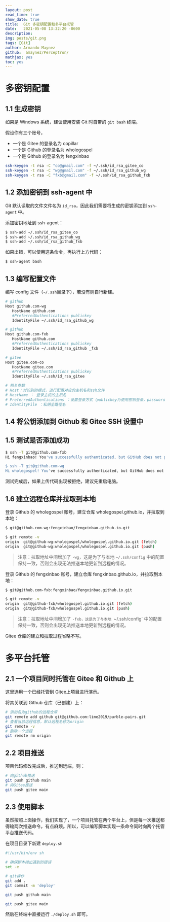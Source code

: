 ```yaml
---
layout: post
read_time: true
show_date: true
title:  Git 多密钥配置和多平台托管
date:   2021-05-08 13:32:20 -0600
description: 
img: posts/git.png
tags: [Git]
author: Armando Maynez
github:  amaynez/Perceptron/
mathjax: yes
toc: yes
---
```




# 多密钥配置



## 1.1 生成密钥

如果是 Windows 系统，建议使用安装 Git 时自带的 `git bash` 终端。

假设你有三个账号，

-  一个是 Gitee 的登录名为 copillar
-  一个是 Github 的登录名为 wholegospel
-  一个是 Github 的登录名为 fengxinbao

```bash
ssh-keygen -t rsa -C "co@gmail.com" -f ~/.ssh/id_rsa_gitee_co
ssh-keygen -t rsa -C "wg@gmail.com" -f ~/.ssh/id_rsa_github_wg
ssh-keygen -t rsa -C "fxb@gmail.com" -f ~/.ssh/id_rsa_github_fxb
```



## 1.2 添加密钥到 ssh-agent 中

Git 默认读取的文件文件名为 `id_rsa`，因此我们需要将生成的密钥添加到 `ssh-agent` 中。

添加密钥地址到 ssh-agent：

```bash
$ ssh-add ~/.ssh/id_rsa_gitee_co
$ ssh-add ~/.ssh/id_rsa_github_wg
$ ssh-add ~/.ssh/id_rsa_github_fxb
```

如果出错，可以使用这条命令，再执行上方代码：

```bash
$ ssh-agent bash
```



## 1.3 编写配置文件

编写 config 文件（`~/.ssh`目录下），若没有则自行新建。

```bash
# github
Host github.com-wg
   HostName github.com
   #PreferredAuthentications publickey  
   IdentityFile ~/.ssh/id_rsa_github_wg

# github
Host github.com-fxb
   HostName github.com
   #PreferredAuthentications publickey  
   IdentityFile ~/.ssh/id_rsa_github _fxb 

# gitee
Host gitee.com-co
   HostName gitee.com
   #PreferredAuthentications publickey  
   IdentityFile ~/.ssh/id_rsa_gitee

# 相关参数
# Host：对识别的模式，进行配置对应的主机名和ssh文件
# HostName ： 登录主机的主机名
# PreferredAuthentications ：设置登录方式（publickey为使用密钥登录，password为使用密码登录）
# IdentityFile ：私钥全路径名
```



## 1.4 将公钥添加到 Github 和 Gitee SSH 设置中



## 1.5 测试是否添加成功

```bash
$ ssh -T git@github.com-fxb
Hi fengxinbao! You've successfully authenticated, but GitHub does not provide shell access.

$ ssh -T git@github.com-wg
Hi wholegospel! You've successfully authenticated, but GitHub does not provide shell access.
```

测试完成后，如果上传代码出现被拒绝，建议先重启电脑。



## 1.6 建立远程仓库并拉取到本地

登录 Github 的 wholegospel 账号，建立仓库 wholegospel.github.io，并拉取到本地：

```bash
$ git@github.com-wg:fengxinbao/fengxinbao.github.io.git

$ git remote -v
origin	git@github-wg:wholegospel/wholegospel.github.io.git (fetch)
origin	git@github-wg:wholegospel/wholegospel.github.io.git (push)
```

>  注意：拉取地址中间增加了 `-wg`，这是为了与本地 `~/.ssh/config` 中的配置保持一致，否则会出现无法推送本地更新到远程的情况。

登录 Github 的 fengxinbao 账号，建立仓库 fengxinbao.github.io，并拉取到本地：

```bash
$ git@github.com-fxb:fengxinbao/fengxinbao.github.io.git

$ git remote -v
origin	git@github-fxb/wholegospel.github.io.git (fetch)
origin	git@github-fxb/wholegospel.github.io.git (push)
```

>  注意：拉取地址中间增加了 `-fxb，这是为了与本地 `~/.ssh/config` 中的配置保持一致，否则会出现无法推送本地更新到远程的情况。

Gitee 仓库的建立和拉取过程省略不写。



# 多平台托管

## 2.1 一个项目同时托管在 Gitee 和 Github 上

这里选用一个已经托管到 Gitee上项目进行演示。

将其关联到 Github 仓库（已创建）上：

```bash
# 添加名为github的远程仓库
git remote add github git@github.com:lime2019/purble-pairs.git
# 查看当前远程信息，默认远程名称为origin
git remote -v
# 删除一个远程
git remote rm origin
```

## 2.2 项目推送

项目代码修改完成后，推送到远端，则：

```bash
# 向github推送
git push github main
# 向Gitee推送
git push gitee main
```

## 2.3 使用脚本

虽然按照上面操作，我们实现了，一个项目托管在两个平台上，但是每一次推送都得输两次推送命令，有点麻烦。所以，可以编写脚本实现一条命令同时向两个托管平台推送代码。

在项目目录下新建 `deploy.sh`

```bash
#!/usr/bin/env sh

# 确保脚本抛出遇到的错误
set -e

# git操作
git add .
git commit -m 'deploy'

git push github main

git push gitee main
```

然后在终端中直接运行 `./deploy.sh` 即可。

